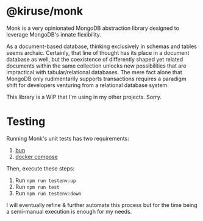 # @kiruse/monk
Monk is a very opinionated MongoDB abstraction library designed to leverage MongoDB's innate flexibility.

As a document-based database, thinking exclusively in schemas and tables seems archaic. Certainly, that line of thought has its place in a document database as well, but the coexistence of differently shaped yet related documents within the same collection unlocks new possibilities that are impractical with tabular/relational databases. The mere fact alone that MongoDB only rudimentarily supports transactions requires a paradigm shift for developers venturing from a relational database system.

This library is a WIP that I'm using in my other projects. Sorry.

# Testing
Running Monk's unit tests has two requirements:

1. [bun](https://bun.sh)
2. [docker compose](https://docs.docker.com/compose/)

Then, execute these steps:

1. Run `npm run testenv:up`
2. Run `npm run test`
3. Run `npm run testenv:down`

I will eventually refine & further automate this process but for the time being a semi-manual execution is enough for my needs.
